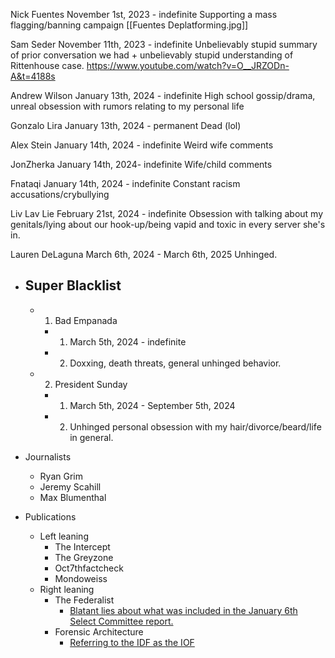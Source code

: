 Nick Fuentes
November 1st, 2023 - indefinite
Supporting a mass flagging/banning campaign
[[Fuentes Deplatforming.jpg]]

Sam Seder
November 11th, 2023 - indefinite
Unbelievably stupid summary of prior conversation we had + unbelievably stupid understanding of Rittenhouse case.
https://www.youtube.com/watch?v=O__JRZODn-A&t=4188s

Andrew Wilson
January 13th, 2024 - indefinite
High school gossip/drama, unreal obsession with rumors relating to my personal life

Gonzalo Lira
January 13th, 2024 - permanent
Dead (lol)

Alex Stein
January 14th, 2024 - indefinite
Weird wife comments

JonZherka
January 14th, 2024- indefinite
Wife/child comments

Fnataqi
January 14th, 2024 - indefinite
Constant racism accusations/crybullying

Liv Lav Lie
February 21st, 2024 - indefinite
Obsession with talking about my genitals/lying about our hook-up/being vapid and toxic in every server she's in.

Lauren DeLaguna
March 6th, 2024 - March 6th, 2025
Unhinged.

  - ## Super Blacklist
    - 1. Bad Empanada
      - 1. March 5th, 2024 - indefinite
      - 2. Doxxing, death threats, general unhinged behavior.
    - 2. President Sunday
      - 1. March 5th, 2024 - September 5th, 2024
      - 2. Unhinged personal obsession with my hair/divorce/beard/life in general.



- Journalists
  - Ryan Grim
  - Jeremy Scahill
  - Max Blumenthal
- Publications
  - Left leaning
    - The Intercept
    - The Greyzone
    - Oct7thfactcheck
    - Mondoweiss
  - Right leaning
    - The Federalist
      - [Blatant lies about what was included in the January 6th Select Committee report.](https://thefederalist.com/2024/03/08/exclusive-liz-cheney-january-6-committee-suppressed-exonerating-evidence-of-trumps-push-for-national-guard/)
    - Forensic Architecture
      - [Referring to the IDF as the IOF](https://twitter.com/ForensicArchi/status/1715422493274427414)
#